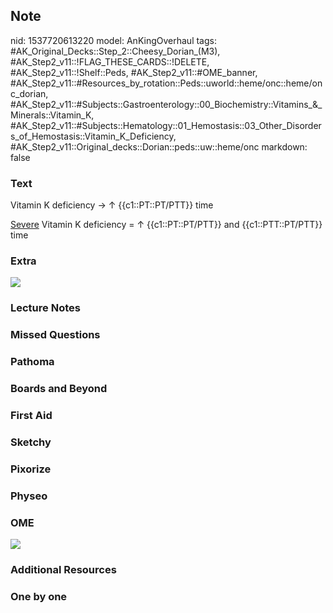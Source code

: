 ## Note
nid: 1537720613220
model: AnKingOverhaul
tags: #AK_Original_Decks::Step_2::Cheesy_Dorian_(M3), #AK_Step2_v11::!FLAG_THESE_CARDS::!DELETE, #AK_Step2_v11::!Shelf::Peds, #AK_Step2_v11::#OME_banner, #AK_Step2_v11::#Resources_by_rotation::Peds::uworld::heme/onc::heme/onc_dorian, #AK_Step2_v11::#Subjects::Gastroenterology::00_Biochemistry::Vitamins_&_Minerals::Vitamin_K, #AK_Step2_v11::#Subjects::Hematology::01_Hemostasis::03_Other_Disorders_of_Hemostasis::Vitamin_K_Deficiency, #AK_Step2_v11::Original_decks::Dorian::peds::uw::heme/onc
markdown: false

### Text
Vitamin K deficiency → ↑ {{c1::PT::PT/PTT}} time
<div>
  <u>Severe</u> Vitamin K deficiency = ↑ {{c1::PT::PT/PTT}} and
  {{c1::PTT::PT/PTT}} time
</div>

### Extra
<img src="paste-319463962443779.jpg">

### Lecture Notes


### Missed Questions


### Pathoma


### Boards and Beyond


### First Aid


### Sketchy


### Pixorize


### Physeo


### OME
<div class="ome-widget">
  <a href="https://onlinemeded.org?ref=anki"><img src=
  "_OME_AnkiFlashcards_General_7.png"></a>
</div>

### Additional Resources


### One by one

